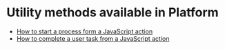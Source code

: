 # Utility methods available in Platform

* [How to start a process form a JavaScript action](/EE0-5-1-How-to-start-a-process-from-a-Javascript-action.md)
* [How to complete a user task from a JavaScript action](/EE0-5-2-How-to-complete-a-user-task-from-a-javascript-action.md)



